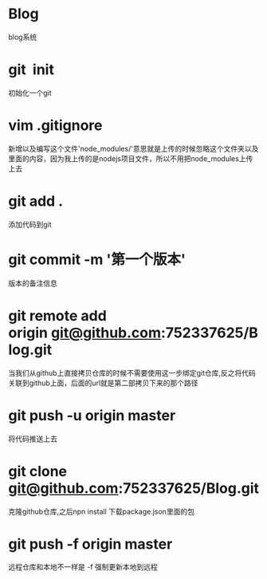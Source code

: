 #	Blog
blog系统
#	git  init
初始化一个git
# vim .gitignore 
新增以及编写这个文件'node_modules/'意思就是上传的时候忽略这个文件夹以及里面的内容，因为我上传的是nodejs项目文件，所以不用把node_modules上传上去
# git add .    
添加代码到git
# git commit -m '第一个版本'
版本的备注信息
# git remote add origin git@github.com:752337625/Blog.git
当我们从github上直接拷贝仓库的时候不需要使用这一步绑定git仓库,反之将代码关联到github上面，后面的url就是第二部拷贝下来的那个路径
# git push -u origin master
将代码推送上去
#	git clone git@github.com:752337625/Blog.git
克隆github仓库,之后npn install 下载package.json里面的包
#	 git push -f origin master
远程仓库和本地不一样是 -f 强制更新本地到远程
